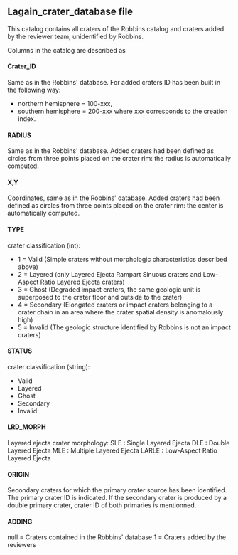 ## Lagain_crater_database file

This catalog contains all craters of the Robbins catalog and craters added by the reviewer team, unidentified by Robbins.

Columns in the catalog are described as

#### Crater_ID
Same as in the Robbins' database.
For added craters ID has been built in the following way:
- northern hemisphere = 100-xxx,
- southern hemisphere = 200-xxx
where xxx corresponds to the creation index.

#### RADIUS
Same as in the Robbins' database.
Added craters had been defined as circles from three points placed on the crater rim: the radius is automatically computed.

#### X,Y
Coordinates, same as in the Robbins' database.
Added craters had been defined as circles from three points placed on the crater rim: the center is automatically computed.

#### TYPE
crater classification (int):
- 1 = Valid (Simple craters without morphologic characteristics described above)
- 2 = Layered (only Layered Ejecta Rampart Sinuous craters and Low-Aspect Ratio Layered Ejecta craters)
- 3 = Ghost (Degraded impact craters, the same geologic unit is superposed to the crater floor and outside to the crater)
- 4 = Secondary (Elongated craters or impact craters belonging to a crater chain in an area where the crater spatial density is anomalously high)
- 5 = Invalid (The geologic structure identified by Robbins is not an impact craters)

#### STATUS
crater classification (string):
- Valid
- Layered
- Ghost
- Secondary
- Invalid

#### LRD_MORPH
Layered ejecta crater morphology:
SLE : Single Layered Ejecta
DLE : Double Layered Ejecta
MLE : Multiple Layered Ejecta
LARLE : Low-Aspect Ratio Layered Ejecta

#### ORIGIN
Secondary craters for which the primary crater source has been identified.
The primary crater ID is indicated.
If the secondary crater is produced by a double primary crater, crater ID of both primaries is mentionned.

#### ADDING
null = Craters contained in the Robbins' database
1 = Craters added by the reviewers
